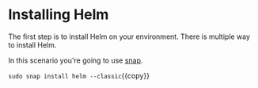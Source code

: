 # Installing Helm

The first step is to install Helm on your environment.
There is multiple way to install Helm.

In this scenario you're going to use [snap](https://snapcraft.io/).

`sudo snap install helm --classic`{{copy}}
